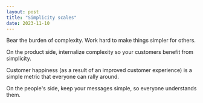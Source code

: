 ```yaml
---
layout: post
title: "Simplicity scales"
date: 2023-11-10
---
```



Bear the burden of complexity. Work hard to make things simpler for others.

On the product side, internalize complexity so your customers benefit from simplicity.

Customer happiness (as a result of an improved customer experience) is a simple metric that everyone can rally around.

On the people's side, keep your messages simple, so everyone understands them.
